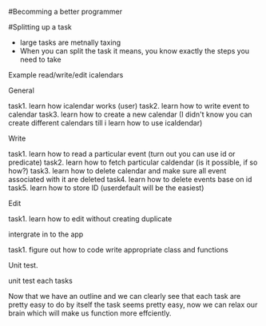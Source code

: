 
#Becomming a better programmer

#Splitting up a task

* large tasks are metnally taxing 
* When you can split the task it means, you know exactly the steps you need to take


Example read/write/edit icalendars

General 

task1. learn how icalendar works (user)
task2. learn how to write event to calendar
task3. learn how to create a new calendar (I didn't know you can create different calendars till i learn how to use icaldendar)

Write

task1. learn how to read a particular event (turn out you can use id or predicate)
task2. learn how to fetch particular caldendar (is it possible, if so how?)
task3. learn how to delete calendar and make sure all event associated with it are deleted
task4. learn how to delete events base on id
task5. learn how to store ID (userdefault will be the easiest)

Edit

task1. learn how to edit without creating duplicate


intergrate in to the app

task1. figure out how to code write appropriate class and functions

Unit test.

unit test each tasks

Now that we have an outline and we can clearly see that each task are pretty easy to do by itself
the task seems pretty easy, now we can relax our brain which will make us function more effciently.

